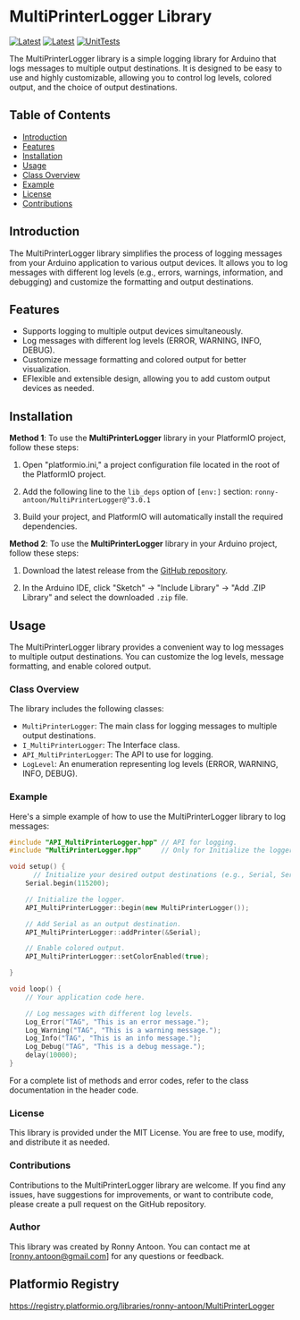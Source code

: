 # MultiPrinterLogger Library

[![Latest](https://img.shields.io/github/v/tag/ronny-antoon/MultiPrinterLogger?color=red&label=last+release)](https://github.com/ronny-antoon/MultiPrinterLogger/releases)
[![Latest](https://badges.registry.platformio.org/packages/ronny-antoon/library/MultiPrinterLogger.svg)](https://registry.platformio.org/libraries/ronny-antoon/MultiPrinterLogger)
[![UnitTests](https://github.com/ronny-antoon/MultiPrinterLogger/actions/workflows/build-and-test-embeded.yaml/badge.svg)](https://github.com/ronny-antoon/MultiPrinterLogger/actions/workflows/build-and-test-embeded.yaml)

The MultiPrinterLogger library is a simple logging library for Arduino that logs messages to multiple output destinations. It is designed to be easy to use and highly customizable, allowing you to control log levels, colored output, and the choice of output destinations.

## Table of Contents
- [Introduction](#introduction)
- [Features](#features)
- [Installation](#installation)
- [Usage](#usage)
- [Class Overview](#class-overview)
- [Example](#example)
- [License](#license)
- [Contributions](#contributions)

## Introduction

The MultiPrinterLogger library simplifies the process of logging messages from your Arduino application to various output devices. It allows you to log messages with different log levels (e.g., errors, warnings, information, and debugging) and customize the formatting and output destinations.

## Features
- Supports logging to multiple output devices simultaneously.
- Log messages with different log levels (ERROR, WARNING, INFO, DEBUG).
- Customize message formatting and colored output for better visualization.
- EFlexible and extensible design, allowing you to add custom output devices as needed.

## Installation

**Method 1**:
To use the **MultiPrinterLogger** library in your PlatformIO project, follow these steps:

1. Open "platformio.ini," a project configuration file located in the root of the PlatformIO project.

2. Add the following line to the `lib_deps` option of `[env:]` section:
   `ronny-antoon/MultiPrinterLogger@^3.0.1`

3. Build your project, and PlatformIO will automatically install the required dependencies.

**Method 2**:
To use the **MultiPrinterLogger** library in your Arduino project, follow these steps:

1. Download the latest release from the [GitHub repository](https://github.com/ronny-antoon/MultiPrinterLogger).

2. In the Arduino IDE, click "Sketch" -> "Include Library" -> "Add .ZIP Library" and select the downloaded `.zip` file.

## Usage

The MultiPrinterLogger library provides a convenient way to log messages to multiple output destinations. You can customize the log levels, message formatting, and enable colored output.

### Class Overview

The library includes the following classes:
- `MultiPrinterLogger`: The main class for logging messages to multiple output destinations.
- `I_MultiPrinterLogger`: The Interface class.
- `API_MultiPrinterLogger`: The API to use for logging.
- `LogLevel`: An enumeration representing log levels (ERROR, WARNING, INFO, DEBUG).

### Example

Here's a simple example of how to use the MultiPrinterLogger library to log messages:

```cpp
#include "API_MultiPrinterLogger.hpp" // API for logging.
#include "MultiPrinterLogger.hpp"     // Only for Initialize the logger (in setup function).

void setup() {
      // Initialize your desired output destinations (e.g., Serial, Serial1, etc.).
    Serial.begin(115200);

    // Initialize the logger.
    API_MultiPrinterLogger::begin(new MultiPrinterLogger());

    // Add Serial as an output destination.
    API_MultiPrinterLogger::addPrinter(&Serial);

    // Enable colored output.
    API_MultiPrinterLogger::setColorEnabled(true);

}

void loop() {
    // Your application code here.

    // Log messages with different log levels.
    Log_Error("TAG", "This is an error message.");
    Log_Warning("TAG", "This is a warning message.");
    Log_Info("TAG", "This is an info message.");
    Log_Debug("TAG", "This is a debug message.");
    delay(10000);
}
```

For a complete list of methods and error codes, refer to the class documentation in the header code.

### License

This library is provided under the MIT License. You are free to use, modify, and distribute it as needed.

### Contributions

Contributions to the MultiPrinterLogger library are welcome. If you find any issues, have suggestions for improvements, or want to contribute code, please create a pull request on the GitHub repository.

### Author

This library was created by Ronny Antoon. You can contact me at [ronny.antoon@gmail.com] for any questions or feedback.

## Platformio Registry

https://registry.platformio.org/libraries/ronny-antoon/MultiPrinterLogger